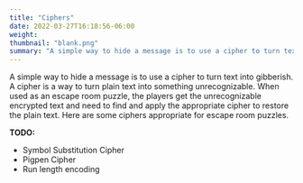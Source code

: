 ```yaml
---
title: "Ciphers"
date: 2022-03-27T16:18:56-06:00
weight:
thumbnail: "blank.png"
summary: "A simple way to hide a message is to use a cipher to turn text into gibberish."
---
```


A simple way to hide a message is to use a cipher to turn text into
gibberish. A cipher is a way to turn plain text into something
unrecognizable. When used as an escape room puzzle, the players get the
unrecognizable encrypted text and need to find and apply the appropriate
cipher to restore the plain text. Here are some ciphers appropriate for
escape room puzzles.

**TODO:**
  * Symbol Substitution Cipher
  * Pigpen Cipher
  * Run length encoding

